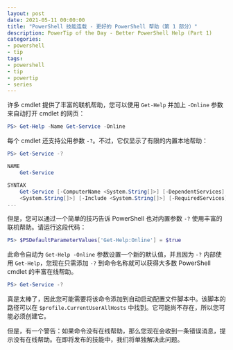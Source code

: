 ```yaml
---
layout: post
date: 2021-05-11 00:00:00
title: "PowerShell 技能连载 - 更好的 PowerShell 帮助（第 1 部分）"
description: PowerTip of the Day - Better PowerShell Help (Part 1)
categories:
- powershell
- tip
tags:
- powershell
- tip
- powertip
- series
---
```

许多 cmdlet 提供了丰富的联机帮助，您可以使用 `Get-Help` 并加上 `-Online` 参数来自动打开 cmdlet 的网页：

```powershell
PS> Get-Help -Name Get-Service -Online
```

每个 cmdlet 还支持公用参数 `-?`。不过，它仅显示了有限的内置本地帮助：

```powershell
PS> Get-Service -?

NAME
    Get-Service

SYNTAX
    Get-Service [-ComputerName <System.String[]>] [-DependentServices] -DisplayName <System.String[]> [-Exclude
    <System.String[]>] [-Include <System.String[]>] [-RequiredServices] []
...
```

但是，您可以通过一个简单的技巧告诉 PowerShell 也对内置参数 `-?` 使用丰富的联机帮助。请运行这段代码：

```powershell
PS> $PSDefaultParameterValues['Get-Help:Online'] = $true
```

此命令自动为 `Get-Help -Online` 参数设置一个新的默认值，并且因为 `-?` 内部使用 `Get-Help`，您现在只需添加 `-?` 到命令名称就可以获得大多数 PowerShell cmdlet 的丰富在线帮助。

```powershell
PS> Get-Service -?
```

真是太棒了，因此您可能需要将该命令添加到自动启动配置文件脚本中。该脚本的路径可以在 `$profile.CurrentUserAllHosts` 中找到。它可能尚不存在，所以您可能必须创建它。

但是，有一个警告：如果命令没有在线帮助，那么您现在会收到一条错误消息，提示没有在线帮助。在即将发布的技能中，我们将单独解决此问题。

<!--本文国际来源：[Better PowerShell Help (Part 1)](https://community.idera.com/database-tools/powershell/powertips/b/tips/posts/better-powershell-help-part-1)-->
